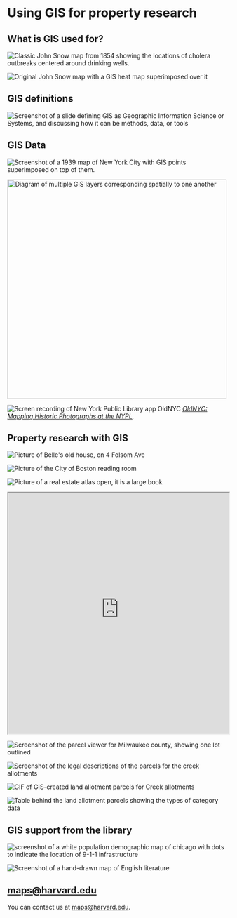 # Using GIS for property research

## What is GIS used for?

![Classic John Snow map from 1854 showing the locations of cholera outbreaks centered around drinking wells.](media/snow.jpeg)

![Original John Snow map with a GIS heat map superimposed over it](media/snow-gis.png)

## GIS definitions

![Screenshot of a slide defining GIS as Geographic Information Science or Systems, and discussing how it can be methods, data, or tools](media/GIS-intro.png)

## GIS Data

![Screenshot of a 1939 map of New York City with GIS points superimposed on top of them.](media/ricky.png)

<img src="media/layers.jpeg" alt="Diagram of multiple GIS layers corresponding spatially to one another" height="500">

![Screen recording of New York Public Library app OldNYC](media/oldnyc.gif)
*[OldNYC: Mapping Historic Photographs at the NYPL](https://www.oldnyc.org/).* 


## Property research with GIS

![Picture of Belle's old house, on 4 Folsom Ave](media/folsom.png)

![Picture of the City of Boston reading room](media/reading-room.png)

![Picture of a real estate atlas open, it is a large book](media/books.png)

<iframe width="100%" height="550" src="https://atlascope.leventhalmap.org/#view:embed$base:000$overlay:39999059010718$zoom:18.00$center:-7914725.872110603,5210447.532772563$mode:glass$pos:204"></iframe>

![Screenshot of the parcel viewer for Milwaukee county, showing one lot outlined](media/mke-parcels.png)

![Screenshot of the legal descriptions of the parcels for the creek allotments](media/allotment.png)

![GIF of GIS-created land allotment parcels for Creek allotments](media/keziah.gif)

![Table behind the land allotment parcels showing the types of category data](media/allotment-table.gif)

## GIS support from the library

![screenshot of a white population demographic map of chicago with dots to indicate the location of 9-1-1 infrastructure](media/levin.png)

![Screenshot of a hand-drawn map of English literature](media/cf.png)

## maps@harvard.edu

You can contact us at [maps@harvard.edu](mailto:maps@harvard.edu).